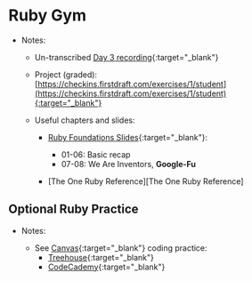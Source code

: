 # Ruby Gym

- Notes: 

  - Un-transcribed [Day 3 recording](https://uchicago.zoom.us/rec/play/oGgGlRnI4Op6GdCp7YOQWjXGEWEjdyByUBdPlEhFrTCPfi-BgD0zy9hP_0proKe-1jcpwQLHbxLqTFuP.Wz1cEem6_nSfK0mV){:target="_blank"}

  - Project (graded): [https://checkins.firstdraft.com/exercises/1/student](https://checkins.firstdraft.com/exercises/1/student){:target="_blank"}

  - Useful chapters and slides:

    - [Ruby Foundations Slides](https://firstdraft.slides.com/raghubetina/05-ruby-foundations?token=SFyjvCyP){:target="_blank"}:
        - 01-06: Basic recap
        - 07-08: We Are Inventors, **Google-Fu**
    
    - [The One Ruby Reference][The One Ruby Reference]

## Optional Ruby Practice

- Notes:

  - See [Canvas](https://canvas.uchicago.edu/courses/41147/assignments/465871){:target="_blank"} coding practice:
      - [Treehouse](https://teamtreehouse.com/library/ruby-basics-2){:target="_blank"}
      - [CodeCademy](https://www.codecademy.com/learn/learn-ruby){:target="_blank"}
